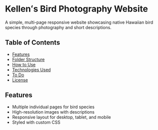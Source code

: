 # Kellenʻs Bird Photography Website
A simple, multi-page responsive website showcasing native Hawaiian bird species through photography and short descriptions.

## Table of Contents
- [Features](#features)
- [Folder Structure](#folder-structure)
- [How to Use](#how-to-use)
- [Technologies Used](#technologies-used)
- [To Do](#to-do)
- [License](#license)

## Features
- Multiple individual pages for bird species
- High-resolution images with descriptions
- Responsive layout for desktop, tablet, and mobile
- Styled with custom CSS
